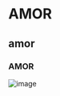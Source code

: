 # AMOR 
## amor 
### AMOR 


![image](https://github.com/KerolinSouza/teste-workshop/assets/146959609/d72f1797-0fe6-4376-b56d-04729d4f555a)

